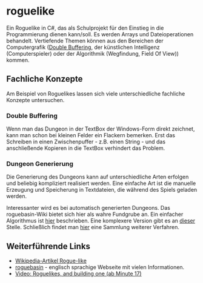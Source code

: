 roguelike
===========
Ein Roguelike in C#, das als Schulprojekt für den Einstieg in die Programmierung
dienen kann/soll. Es werden Arrays und Dateioperationen behandelt. Vertiefende
Themen können aus den Bereichen der Computergrafik ([Double
Buffering](https://de.wikipedia.org/wiki/Doppelpufferung), der künstlichen
Intelligenz (Computerspieler) oder der Algorithmik (Wegfindung, Field Of View))
kommen.

Fachliche Konzepte
------------------

Am Beispiel von Roguelikes lassen sich viele unterschiedliche fachliche Konzepte
untersuchen. 

### Double Buffering

Wenn man das Dungeon in der TextBox der Windows-Form direkt zeichnet, kann man
schon bei kleinen Felder ein Flackern bemerken. Erst das Schreiben in einen
Zwischenpuffer - z.B. einen String - und das anschließende Kopieren in die
TextBox verhindert das Problem.

### Dungeon Generierung

Die Generierung des Dungeons kann auf unterschiedliche Arten erfolgen und
beliebig kompliziert realisiert werden. Eine einfache Art ist die manuelle
Erzeugung und Speicherung in Textdateien, die während des Spiels geladen werden.

Interessanter wird es bei automatisch generierten Dungeons. Das roguebasin-Wiki
bietet sich hier als wahre Fundgrube an. Ein einfacher Algorithmus ist
[hier](http://www.roguebasin.com/index.php?title=Maze_Generation) beschrieben.
Eine komplexere Version gibt es an
[dieser](http://www.roguebasin.com/index.php?title=Dungeon-Building_Algorithm)
Stelle. Schließlich findet man
[hier](http://www.roguebasin.com/index.php?title=Dynamically_Sized_Maze) eine
Sammlung weiterer Verfahren. 

Weiterführende Links
--------------------

* [Wikipedia-Artikel Rogue-like](https://de.wikipedia.org/wiki/Rogue-like)
* [roguebasin](http://www.roguebasin.com/) - englisch sprachige Webseite mit
vielen Informationen.
* [Video: Roguelikes, and building one (ab Minute
17)](http://media.ccc.de/browse/congress/2014/31c3_-_6579_-_en_-_saal_g_-_201412291245_-_lightning_talks_day_3_-_theresa.html)
